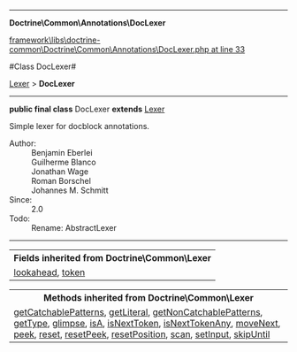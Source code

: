 

- - -

**Doctrine\Common\Annotations\DocLexer**


<a href="https://github.com/JeyDotC/Hirudo/blob/master/framework/libs/doctrine-common/Doctrine/Common/Annotations/DocLexer.php#L33" target='_blank'>framework\libs\doctrine-common\Doctrine\Common\Annotations\DocLexer.php at line 33</a>

#Class DocLexer#

<a href="https://github.com/JeyDotC/Hirudo-docs/blob/master/Doctrine/Common/Lexer.md">Lexer</a>
 &gt; **DocLexer**




- - -

<p><strong>public final  class</strong> <span>DocLexer</span>
<strong>extends</strong> <a href="https://github.com/JeyDotC/Hirudo-docs/blob/master/Doctrine/Common/Lexer.md">Lexer</a>

</p>

<div class="comment" id="overview_description"><p>Simple lexer for docblock annotations.</p></div>

<dl>
<dt>Author:</dt>
<dd>Benjamin Eberlei <kontakt@beberlei.de></dd>
<dd>Guilherme Blanco <guilhermeblanco@hotmail.com></dd>
<dd>Jonathan Wage <jonwage@gmail.com></dd>
<dd>Roman Borschel <roman@code-factory.org></dd>
<dd>Johannes M. Schmitt <schmittjoh@gmail.com></dd>
<dt>Since:</dt>
<dd>2.0</dd>
<dt>Todo:</dt>
<dd>Rename: AbstractLexer</dd>
</dl>


<hr />

<table class="inherit">
<tr><th colspan="2">Fields inherited from Doctrine\Common\Lexer</th></tr>
<tr><td><a href="https://github.com/JeyDotC/Hirudo-docs/blob/master/Doctrine/Common/Lexer.md#lookahead">lookahead</a>, <a href="https://github.com/JeyDotC/Hirudo-docs/blob/master/Doctrine/Common/Lexer.md#token">token</a></td></tr></table>

<table class="inherit">
<tr><th colspan="2">Methods inherited from Doctrine\Common\Lexer</th></tr>
<tr><td><a href="https://github.com/JeyDotC/Hirudo-docs/blob/master/Doctrine/Common/Lexer.md#getcatchablepatterns">getCatchablePatterns</a>, <a href="https://github.com/JeyDotC/Hirudo-docs/blob/master/Doctrine/Common/Lexer.md#getliteral">getLiteral</a>, <a href="https://github.com/JeyDotC/Hirudo-docs/blob/master/Doctrine/Common/Lexer.md#getnoncatchablepatterns">getNonCatchablePatterns</a>, <a href="https://github.com/JeyDotC/Hirudo-docs/blob/master/Doctrine/Common/Lexer.md#gettype">getType</a>, <a href="https://github.com/JeyDotC/Hirudo-docs/blob/master/Doctrine/Common/Lexer.md#glimpse">glimpse</a>, <a href="https://github.com/JeyDotC/Hirudo-docs/blob/master/Doctrine/Common/Lexer.md#isa">isA</a>, <a href="https://github.com/JeyDotC/Hirudo-docs/blob/master/Doctrine/Common/Lexer.md#isnexttoken">isNextToken</a>, <a href="https://github.com/JeyDotC/Hirudo-docs/blob/master/Doctrine/Common/Lexer.md#isnexttokenany">isNextTokenAny</a>, <a href="https://github.com/JeyDotC/Hirudo-docs/blob/master/Doctrine/Common/Lexer.md#movenext">moveNext</a>, <a href="https://github.com/JeyDotC/Hirudo-docs/blob/master/Doctrine/Common/Lexer.md#peek">peek</a>, <a href="https://github.com/JeyDotC/Hirudo-docs/blob/master/Doctrine/Common/Lexer.md#reset">reset</a>, <a href="https://github.com/JeyDotC/Hirudo-docs/blob/master/Doctrine/Common/Lexer.md#resetpeek">resetPeek</a>, <a href="https://github.com/JeyDotC/Hirudo-docs/blob/master/Doctrine/Common/Lexer.md#resetposition">resetPosition</a>, <a href="https://github.com/JeyDotC/Hirudo-docs/blob/master/Doctrine/Common/Lexer.md#scan">scan</a>, <a href="https://github.com/JeyDotC/Hirudo-docs/blob/master/Doctrine/Common/Lexer.md#setinput">setInput</a>, <a href="https://github.com/JeyDotC/Hirudo-docs/blob/master/Doctrine/Common/Lexer.md#skipuntil">skipUntil</a></td></tr></table>

